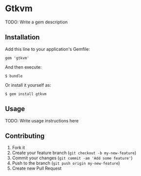 # Gtkvm

TODO: Write a gem description

## Installation

Add this line to your application's Gemfile:

    gem 'gtkvm'

And then execute:

    $ bundle

Or install it yourself as:

    $ gem install gtkvm

## Usage

TODO: Write usage instructions here

## Contributing

1. Fork it
2. Create your feature branch (`git checkout -b my-new-feature`)
3. Commit your changes (`git commit -am 'Add some feature'`)
4. Push to the branch (`git push origin my-new-feature`)
5. Create new Pull Request
